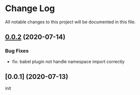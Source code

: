 # Change Log

All notable changes to this project will be documented in this file.

## [0.0.2](https://github.com/Firefox-Pro-Coding/react-composition-api/compare/v0.0.1...v0.0.2) (2020-07-14)

### Bug Fixes

- fix: babel plugin not handle namespace import correctly



## [0.0.1] (2020-07-13)
init